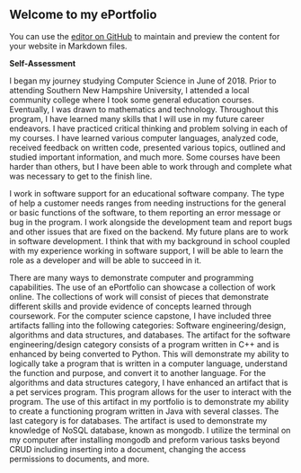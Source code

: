 ## Welcome to my ePortfolio

You can use the [editor on GitHub](https://github.com/marieigoe/marieigoe.github.io/edit/main/index.md) to maintain and preview the content for your website in Markdown files.





**Self-Assessment**



   
	
  I began my journey studying Computer Science in June of 2018. Prior to attending Southern New Hampshire University, I attended a local community college where I took some general education courses. Eventually, I was drawn to mathematics and technology. Throughout this program, I have learned many skills that I will use in my future career endeavors. I have practiced critical thinking and problem solving in each of my courses. I have learned various computer languages, analyzed code, received feedback on written code, presented various topics, outlined and studied important information, and much more. Some courses have been harder than others, but I have been able to work through and complete what was necessary to get to the finish line.
  
  I work in software support for an educational software company. The type of help a customer needs ranges from needing instructions for the general or basic functions of the software, to them reporting an error message or bug in the program. I work alongside the development team and report bugs and other issues that are fixed on the backend. My future plans are to work in software development. I think that with my background in school coupled with my experience working in software support, I will be able to learn the role as a developer and will be able to succeed in it.
	
  There are many ways to demonstrate computer and programming capabilities. The use of an ePortfolio can showcase a collection of work online. The collections of work will consist of pieces that demonstrate different skills and provide evidence of concepts learned through coursework. For the computer science capstone, I have included three artifacts falling into the following categories: Software engineering/design, algorithms and data structures, and databases.
The artifact for the software engineering/design category consists of a program written in C++ and is enhanced by being converted to Python. This will demonstrate my ability to logically take a program that is written in a computer language, understand the function and purpose, and convert it to another language. For the algorithms and data structures category, I have enhanced an artifact that is a pet services program. This program allows for the user to interact with the program. The use of this artifact in my portfolio is to demonstrate my ability to create a functioning program written in Java with several classes. The last category is for databases. The artifact is used to demonstrate my knowledge of NoSQL database, known as mongodb. I utilize the terminal on my computer after installing mongodb and preform various tasks beyond CRUD including inserting into a document, changing the access permissions to documents, and more. 

